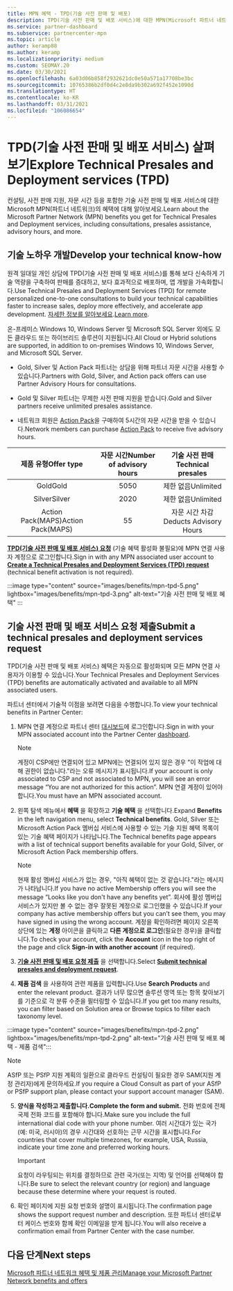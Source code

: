 ```yaml
---
title: MPN 혜택 - TPD(기술 사전 판매 및 배포)
description: TPD(기술 사전 판매 및 배포 서비스)에 대한 MPN(Microsoft 파트너 네트워크) 혜택에 대해 알아보세요.
ms.service: partner-dashboard
ms.subservice: partnercenter-mpn
ms.topic: article
author: keramp88
ms.author: keramp
ms.localizationpriority: medium
ms.custom: SEOMAY.20
ms.date: 03/30/2021
ms.openlocfilehash: 6a03d06b858f2932621dc0e50a571a17708be3bc
ms.sourcegitcommit: 10765386b2df0d4c2e8da9b302a692f452e1090d
ms.translationtype: HT
ms.contentlocale: ko-KR
ms.lasthandoff: 03/31/2021
ms.locfileid: "106086654"
---
```

# <a name="explore-technical-presales-and-deployment-services-tpd"></a><span data-ttu-id="fdd8a-103">TPD(기술 사전 판매 및 배포 서비스) 살펴보기</span><span class="sxs-lookup"><span data-stu-id="fdd8a-103">Explore Technical Presales and Deployment services (TPD)</span></span> 

<span data-ttu-id="fdd8a-104">컨설팅, 사전 판매 지원, 자문 시간 등을 포함한 기술 사전 판매 및 배포 서비스에 대한 Microsoft MPN(파트너 네트워크)의 혜택에 대해 알아보세요.</span><span class="sxs-lookup"><span data-stu-id="fdd8a-104">Learn about the Microsoft Partner Network (MPN) benefits you get for Technical Presales and Deployment services, including consultations, presales assistance, advisory hours, and more.</span></span>

## <a name="develop-your-technical-know-how"></a><span data-ttu-id="fdd8a-105">기술 노하우 개발</span><span class="sxs-lookup"><span data-stu-id="fdd8a-105">Develop your technical know-how</span></span>

<span data-ttu-id="fdd8a-106">원격 일대일 개인 상담에 TPD(기술 사전 판매 및 배포 서비스)를 통해 보다 신속하게 기술 역량을 구축하여 판매를 증대하고, 보다 효과적으로 배포하며, 앱 개발을 가속화합니다.</span><span class="sxs-lookup"><span data-stu-id="fdd8a-106">Use Technical Presales and Deployment Services (TPD) for remote personalized one-to-one consultations to build your technical capabilities faster to increase sales, deploy more effectively, and accelerate app development.</span></span> <span data-ttu-id="fdd8a-107">[자세한 정보를 알아보세요](https://aka.ms/TPD).</span><span class="sxs-lookup"><span data-stu-id="fdd8a-107">[Learn more](https://aka.ms/TPD).</span></span>

<span data-ttu-id="fdd8a-108">온-프레미스 Windows 10, Windows Server 및 Microsoft SQL Server 외에도 모든 클라우드 또는 하이브리드 솔루션이 지원됩니다.</span><span class="sxs-lookup"><span data-stu-id="fdd8a-108">All Cloud or Hybrid solutions are supported, in addition to on-premises Windows 10, Windows Server, and Microsoft SQL Server.</span></span> 

- <span data-ttu-id="fdd8a-109">Gold, Silver 및 Action Pack 파트너는 상담을 위해 파트너 자문 시간을 사용할 수 있습니다.</span><span class="sxs-lookup"><span data-stu-id="fdd8a-109">Partners with Gold, Silver, and Action pack offers can use Partner Advisory Hours for consultations.</span></span> 

- <span data-ttu-id="fdd8a-110">Gold 및 Silver 파트너는 무제한 사전 판매 지원을 받습니다.</span><span class="sxs-lookup"><span data-stu-id="fdd8a-110">Gold and Silver partners receive unlimited presales assistance.</span></span> 

- <span data-ttu-id="fdd8a-111">네트워크 회원은 [Action Pack](https://partner.microsoft.com/membership/action-pack)을 구매하여 5시간의 자문 시간을 받을 수 있습니다.</span><span class="sxs-lookup"><span data-stu-id="fdd8a-111">Network members can purchase [Action Pack](https://partner.microsoft.com/membership/action-pack) to receive five advisory hours.</span></span>  

|     <span data-ttu-id="fdd8a-112">제품 유형</span><span class="sxs-lookup"><span data-stu-id="fdd8a-112">Offer type</span></span>    | <span data-ttu-id="fdd8a-113">자문 시간</span><span class="sxs-lookup"><span data-stu-id="fdd8a-113">Number of advisory hours</span></span> |   <span data-ttu-id="fdd8a-114">기술 사전 판매</span><span class="sxs-lookup"><span data-stu-id="fdd8a-114">Technical presales</span></span>   |
|:-----------------:|:------------------------:|:----------------------:|
|        <span data-ttu-id="fdd8a-115">Gold</span><span class="sxs-lookup"><span data-stu-id="fdd8a-115">Gold</span></span>       |            <span data-ttu-id="fdd8a-116">50</span><span class="sxs-lookup"><span data-stu-id="fdd8a-116">50</span></span>            |        <span data-ttu-id="fdd8a-117">제한 없음</span><span class="sxs-lookup"><span data-stu-id="fdd8a-117">Unlimited</span></span>       |
|       <span data-ttu-id="fdd8a-118">Silver</span><span class="sxs-lookup"><span data-stu-id="fdd8a-118">Silver</span></span>      |            <span data-ttu-id="fdd8a-119">20</span><span class="sxs-lookup"><span data-stu-id="fdd8a-119">20</span></span>            |        <span data-ttu-id="fdd8a-120">제한 없음</span><span class="sxs-lookup"><span data-stu-id="fdd8a-120">Unlimited</span></span>       |
| <span data-ttu-id="fdd8a-121">Action Pack(MAPS)</span><span class="sxs-lookup"><span data-stu-id="fdd8a-121">Action Pack(MAPS)</span></span> |             <span data-ttu-id="fdd8a-122">5</span><span class="sxs-lookup"><span data-stu-id="fdd8a-122">5</span></span>            | <span data-ttu-id="fdd8a-123">자문 시간 차감</span><span class="sxs-lookup"><span data-stu-id="fdd8a-123">Deducts Advisory Hours</span></span> |

<span data-ttu-id="fdd8a-124">**[TPD(기술 사전 판매 및 배포 서비스) 요청](https://partner.microsoft.com/dashboard/mpn/membership/benefits/technical/createadvisoryhours-servicerequest)** (기술 혜택 활성화 불필요)에 MPN 연결 사용자 계정으로 로그인합니다.</span><span class="sxs-lookup"><span data-stu-id="fdd8a-124">Sign in with any MPN associated user account to **[Create a Technical Presales and Deployment Services (TPD) request](https://partner.microsoft.com/dashboard/mpn/membership/benefits/technical/createadvisoryhours-servicerequest)** (technical benefit activation is not required).</span></span>

:::image type="content" source="images/benefits/mpn-tpd-5.png" lightbox="images/benefits/mpn-tpd-3.png" alt-text="기술 사전 판매 및 배포 혜택" :::

## <a name="submit-a-technical-presales-and-deployment-services-request"></a><span data-ttu-id="fdd8a-126">기술 사전 판매 및 배포 서비스 요청 제출</span><span class="sxs-lookup"><span data-stu-id="fdd8a-126">Submit a technical presales and deployment services request</span></span> 

<span data-ttu-id="fdd8a-127">TPD(기술 사전 판매 및 배포 서비스) 혜택은 자동으로 활성화되며 모든 MPN 연결 사용자가 이용할 수 있습니다.</span><span class="sxs-lookup"><span data-stu-id="fdd8a-127">Your Technical Presales and Deployment Services (TPD) benefits are automatically activated and available to all MPN associated users.</span></span> 

<span data-ttu-id="fdd8a-128">파트너 센터에서 기술적 이점을 보려면 다음을 수행합니다.</span><span class="sxs-lookup"><span data-stu-id="fdd8a-128">To view your technical benefits in Partner Center:</span></span>

1. <span data-ttu-id="fdd8a-129">MPN 연결 계정으로 파트너 센터 [대시보드](https://partner.microsoft.com/dashboard)에 로그인합니다.</span><span class="sxs-lookup"><span data-stu-id="fdd8a-129">Sign in with your MPN associated account into the Partner Center [dashboard](https://partner.microsoft.com/dashboard).</span></span> 

   > [!NOTE]
   > <span data-ttu-id="fdd8a-130">계정이 CSP에만 연결되어 있고 MPN에는 연결되어 있지 않은 경우 "이 작업에 대해 권한이 없습니다."라는 오류 메시지가 표시됩니다.</span><span class="sxs-lookup"><span data-stu-id="fdd8a-130">If your account is only associated to CSP and not associated to MPN, you will see an error message “You are not authorized for this action”.</span></span> <span data-ttu-id="fdd8a-131">MPN 연결 계정이 있어야 합니다.</span><span class="sxs-lookup"><span data-stu-id="fdd8a-131">You must have an MPN associated account.</span></span>

2. <span data-ttu-id="fdd8a-132">왼쪽 탐색 메뉴에서 **혜택** 을 확장하고 **기술 혜택** 을 선택합니다.</span><span class="sxs-lookup"><span data-stu-id="fdd8a-132">Expand **Benefits** in the left navigation menu, select **Technical benefits**.</span></span> <span data-ttu-id="fdd8a-133">Gold, Silver 또는 Microsoft Action Pack 멤버십 서비스에 사용할 수 있는 기술 지원 혜택 목록이 있는 기술 혜택 페이지가 나타납니다.</span><span class="sxs-lookup"><span data-stu-id="fdd8a-133">The Technical benefits page appears with a list of technical support benefits available for your Gold, Silver, or Microsoft Action Pack membership offers.</span></span> 

   > [!NOTE]
   > <span data-ttu-id="fdd8a-134">현재 활성 멤버십 서비스가 없는 경우, "아직 혜택이 없는 것 같습니다."라는 메시지가 나타납니다.</span><span class="sxs-lookup"><span data-stu-id="fdd8a-134">If you have no active Membership offers you will see the message “Looks like you don't have any benefits yet”.</span></span> <span data-ttu-id="fdd8a-135">회사에 활성 멤버십 서비스가 있지만 볼 수 없는 경우 잘못된 계정으로 로그인했을 수 있습니다.</span><span class="sxs-lookup"><span data-stu-id="fdd8a-135">If your company has active membership offers but you can’t see them, you may have signed in using the wrong account.</span></span> <span data-ttu-id="fdd8a-136">계정을 확인하려면 페이지 오른쪽 상단에 있는 **계정** 아이콘을 클릭하고 **다른 계정으로 로그인**(필요한 경우)을 클릭합니다.</span><span class="sxs-lookup"><span data-stu-id="fdd8a-136">To check your account, click the **Account** icon in the top right of the page and click **Sign-in with another account** (if required).</span></span>

3. <span data-ttu-id="fdd8a-137">**[기술 사전 판매 및 배포 요청 제출](https://partner.microsoft.com/dashboard/mpn/membership/benefits/technical/createadvisoryhours-servicerequest)** 을 선택합니다.</span><span class="sxs-lookup"><span data-stu-id="fdd8a-137">Select **[Submit technical presales and deployment request](https://partner.microsoft.com/dashboard/mpn/membership/benefits/technical/createadvisoryhours-servicerequest)**.</span></span>

4. <span data-ttu-id="fdd8a-138">**제품 검색** 을 사용하여 관련 제품을 입력합니다.</span><span class="sxs-lookup"><span data-stu-id="fdd8a-138">Use **Search Products** and enter the relevant product.</span></span> <span data-ttu-id="fdd8a-139">결과가 너무 많으면 솔루션 영역 또는 항목 찾아보기를 기준으로 각 분류 수준을 필터링할 수 있습니다.</span><span class="sxs-lookup"><span data-stu-id="fdd8a-139">If you get too many results, you can filter based on Solution area or Browse topics to filter each taxonomy level.</span></span>

:::image type="content" source="images/benefits/mpn-tpd-2.png" lightbox="images/benefits/mpn-tpd-2.png" alt-text="기술 사전 판매 및 배포 혜택 - 제품 검색":::

   > [!NOTE]
   > <span data-ttu-id="fdd8a-141">ASfP 또는 PSfP 지원 계획의 일환으로 클라우드 컨설팅이 필요한 경우 SAM(지원 계정 관리자)에게 문의하세요.</span><span class="sxs-lookup"><span data-stu-id="fdd8a-141">If you require a Cloud Consult as part of your ASfP or PSfP support plan, please contact your support account manager (SAM).</span></span>

5. <span data-ttu-id="fdd8a-142">**양식을 작성하고 제출합니다.**</span><span class="sxs-lookup"><span data-stu-id="fdd8a-142">**Complete the form and submit.**</span></span> <span data-ttu-id="fdd8a-143">전화 번호에 전체 국제 전화 코드를 포함해야 합니다.</span><span class="sxs-lookup"><span data-stu-id="fdd8a-143">Make sure you include the full international dial code with your phone number.</span></span> <span data-ttu-id="fdd8a-144">여러 시간대가 있는 국가(예: 미국, 러시아)의 경우 시간대와 선호하는 근무 시간을 표시합니다.</span><span class="sxs-lookup"><span data-stu-id="fdd8a-144">For countries that cover multiple timezones,  for example, USA, Russia, indicate your time zone and preferred working hours.</span></span>

   > [!IMPORTANT]
   > <span data-ttu-id="fdd8a-145">요청이 라우팅되는 위치를 결정하므로 관련 국가(또는 지역) 및 언어를 선택해야 합니다.</span><span class="sxs-lookup"><span data-stu-id="fdd8a-145">Be sure to select the relevant country (or region) and language because these determine where your request is routed.</span></span>

6. <span data-ttu-id="fdd8a-146">확인 페이지에 지원 요청 번호와 설명이 표시됩니다.</span><span class="sxs-lookup"><span data-stu-id="fdd8a-146">The confirmation page shows the support request number and description.</span></span> <span data-ttu-id="fdd8a-147">또한 파트너 센터로부터 케이스 번호와 함께 확인 이메일을 받게 됩니다.</span><span class="sxs-lookup"><span data-stu-id="fdd8a-147">You will also receive a confirmation email from Partner Center with the case number.</span></span>

## <a name="next-steps"></a><span data-ttu-id="fdd8a-148">다음 단계</span><span class="sxs-lookup"><span data-stu-id="fdd8a-148">Next steps</span></span>

[<span data-ttu-id="fdd8a-149">Microsoft 파트너 네트워크 혜택 및 제품 관리</span><span class="sxs-lookup"><span data-stu-id="fdd8a-149">Manage your Microsoft Partner Network benefits and offers</span></span>](manage-your-partner-network-benefits.md)
